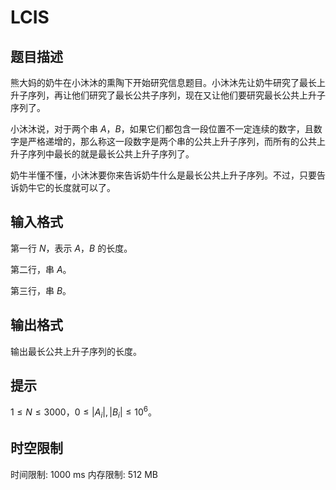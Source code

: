 # LCIS

## 题目描述

熊大妈的奶牛在小沐沐的熏陶下开始研究信息题目。小沐沐先让奶牛研究了最长上升子序列，再让他们研究了最长公共子序列，现在又让他们要研究最长公共上升子序列了。

小沐沐说，对于两个串 $A$，$B$，如果它们都包含一段位置不一定连续的数字，且数字是严格递增的，那么称这一段数字是两个串的公共上升子序列，而所有的公共上升子序列中最长的就是最长公共上升子序列了。
    
奶牛半懂不懂，小沐沐要你来告诉奶牛什么是最长公共上升子序列。不过，只要告诉奶牛它的长度就可以了。

## 输入格式

第一行 $N$，表示 $A$，$B$ 的长度。

第二行，串 $A$。

第三行，串 $B$。

## 输出格式

输出最长公共上升子序列的长度。

## 提示

$1\le N \le 3000$，$0\leq |A_i|,|B_i| \leq 10^6$。

## 时空限制

时间限制: 1000 ms
内存限制: 512 MB
